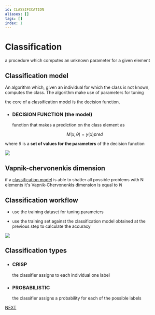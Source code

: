 ```yaml
---
id: CLASSIFICATION
aliases: []
tags: []
index: 1
---
```


# Classification

a procedure which computes an unknown parameter for a given element

## Classification model

An algorithm which, given an individual for which the class is not known, computes the class. The algorithm make use of parameters for tuning

the core of a classification model is the decision function.

- ### DECISION FUNCTION (the model)

	function that makes a prediction on the class element as

	$$
	M(x,\theta) = y(x)pred
	$$

where $\theta$ is a **set of values for the parameters** of the decision function

![](datamining/Pasted_image_20231227172912.png)

## Vapnik-chervonenkis dimension

if a [classification model](#CLASSIFICATION_MODEL) is able to shatter all possible problems with N elements it's  Vapnik-Chervonenkis dimension is equal to $N$

## Classification workflow

- use the training dataset for tuning parameters

- use the training set against the classification model obtained at the previous step to calculate the accuracy

![](datamining/Pasted_image_20231227174100.png)


## Classification types

- ### CRISP

	the classifier assigns to each individual one label

- ### PROBABILISTIC

	the classifier assigns a probability for each of the possible labels



 [NEXT](datamining/TRAINING_STRATEGIES.md)
